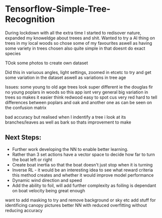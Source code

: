 # Tensorflow-Simple-Tree-Recognition
During lockdown with all the extra time I started to redisover nature, expanded my knoweldge about treees and shit. Wanted to try a AI thing on trees in my local woods so chose some of my favourites aswell as having some variety in trees chosen also quite simple in that doesnt do exact species

TOok some photos to create own dataset 

Did this in variuous angles, light settings, zoomed in etcetc to try and get some variation in the dataset aswell as variations in tree age

Issues:
some young to old age trees look super different ie the douglas fir
no young poplars in woods so this app isnt very general
big variation in trees so makes it easier
think redwood easy to spot cus very red
hard to tell differences between poplars and oak and another one as can be seen on the confusion matrix

bad accuracy but realised when I indentify a tree i look at its branches/leaves as well as bark so thats improvement to make



## Next Steps:
* Further work developing the NN to enable better learning.
* Rather than 3 set actions have a vector space to decide how far to turn the boat left or right
* Create boat inertia so that the boat doesn't just stop when it is turning
* Inverse RL - it would be an interesting idea to see what reward criteria this method creates and whether it would improve model performance
* Dynamic wind direction and speed
* Add the ability to foil, will add further complexity as foiling is dependant on boat velocity being great enough

want to add masking to try and remove background or sky etc
add stuff for identificing canopy pictures
better NN with reduced overfitting without reducing accuracy

